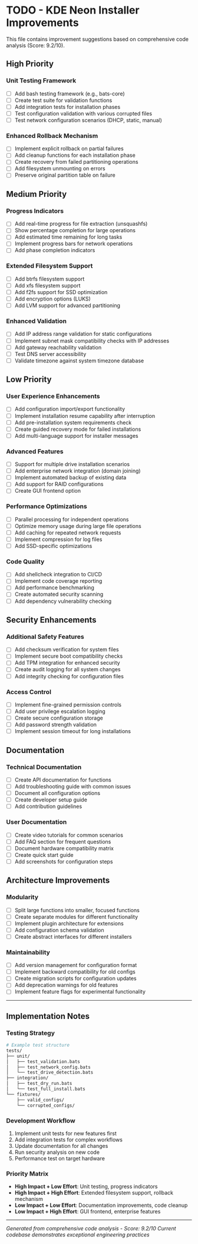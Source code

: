# TODO - KDE Neon Installer Improvements

This file contains improvement suggestions based on comprehensive code analysis (Score: 9.2/10).

## High Priority

### Unit Testing Framework
- [ ] Add bash testing framework (e.g., bats-core)
- [ ] Create test suite for validation functions
- [ ] Add integration tests for installation phases
- [ ] Test configuration validation with various corrupted files
- [ ] Test network configuration scenarios (DHCP, static, manual)

### Enhanced Rollback Mechanism
- [ ] Implement explicit rollback on partial failures
- [ ] Add cleanup functions for each installation phase
- [ ] Create recovery from failed partitioning operations
- [ ] Add filesystem unmounting on errors
- [ ] Preserve original partition table on failure

## Medium Priority

### Progress Indicators
- [ ] Add real-time progress for file extraction (unsquashfs)
- [ ] Show percentage completion for large operations
- [ ] Add estimated time remaining for long tasks
- [ ] Implement progress bars for network operations
- [ ] Add phase completion indicators

### Extended Filesystem Support
- [ ] Add btrfs filesystem support
- [ ] Add xfs filesystem support
- [ ] Add f2fs support for SSD optimization
- [ ] Add encryption options (LUKS)
- [ ] Add LVM support for advanced partitioning

### Enhanced Validation
- [ ] Add IP address range validation for static configurations
- [ ] Implement subnet mask compatibility checks with IP addresses
- [ ] Add gateway reachability validation
- [ ] Test DNS server accessibility
- [ ] Validate timezone against system timezone database

## Low Priority

### User Experience Enhancements
- [ ] Add configuration import/export functionality
- [ ] Implement installation resume capability after interruption
- [ ] Add pre-installation system requirements check
- [ ] Create guided recovery mode for failed installations
- [ ] Add multi-language support for installer messages

### Advanced Features
- [ ] Support for multiple drive installation scenarios
- [ ] Add enterprise network integration (domain joining)
- [ ] Implement automated backup of existing data
- [ ] Add support for RAID configurations
- [ ] Create GUI frontend option

### Performance Optimizations
- [ ] Parallel processing for independent operations
- [ ] Optimize memory usage during large file operations
- [ ] Add caching for repeated network requests
- [ ] Implement compression for log files
- [ ] Add SSD-specific optimizations

### Code Quality
- [ ] Add shellcheck integration to CI/CD
- [ ] Implement code coverage reporting
- [ ] Add performance benchmarking
- [ ] Create automated security scanning
- [ ] Add dependency vulnerability checking

## Security Enhancements

### Additional Safety Features
- [ ] Add checksum verification for system files
- [ ] Implement secure boot compatibility checks
- [ ] Add TPM integration for enhanced security
- [ ] Create audit logging for all system changes
- [ ] Add integrity checking for configuration files

### Access Control
- [ ] Implement fine-grained permission controls
- [ ] Add user privilege escalation logging
- [ ] Create secure configuration storage
- [ ] Add password strength validation
- [ ] Implement session timeout for long installations

## Documentation

### Technical Documentation
- [ ] Create API documentation for functions
- [ ] Add troubleshooting guide with common issues
- [ ] Document all configuration options
- [ ] Create developer setup guide
- [ ] Add contribution guidelines

### User Documentation
- [ ] Create video tutorials for common scenarios
- [ ] Add FAQ section for frequent questions
- [ ] Document hardware compatibility matrix
- [ ] Create quick start guide
- [ ] Add screenshots for configuration steps

## Architecture Improvements

### Modularity
- [ ] Split large functions into smaller, focused functions
- [ ] Create separate modules for different functionality
- [ ] Implement plugin architecture for extensions
- [ ] Add configuration schema validation
- [ ] Create abstract interfaces for different installers

### Maintainability
- [ ] Add version management for configuration format
- [ ] Implement backward compatibility for old configs
- [ ] Create migration scripts for configuration updates
- [ ] Add deprecation warnings for old features
- [ ] Implement feature flags for experimental functionality

---

## Implementation Notes

### Testing Strategy
```bash
# Example test structure
tests/
├── unit/
│   ├── test_validation.bats
│   ├── test_network_config.bats
│   └── test_drive_detection.bats
├── integration/
│   ├── test_dry_run.bats
│   └── test_full_install.bats
└── fixtures/
    ├── valid_configs/
    └── corrupted_configs/
```

### Development Workflow
1. Implement unit tests for new features first
2. Add integration tests for complex workflows
3. Update documentation for all changes
4. Run security analysis on new code
5. Performance test on target hardware

### Priority Matrix
- **High Impact + Low Effort**: Unit testing, progress indicators
- **High Impact + High Effort**: Extended filesystem support, rollback mechanism
- **Low Impact + Low Effort**: Documentation improvements, code cleanup
- **Low Impact + High Effort**: GUI frontend, enterprise features

---

*Generated from comprehensive code analysis - Score: 9.2/10*
*Current codebase demonstrates exceptional engineering practices*